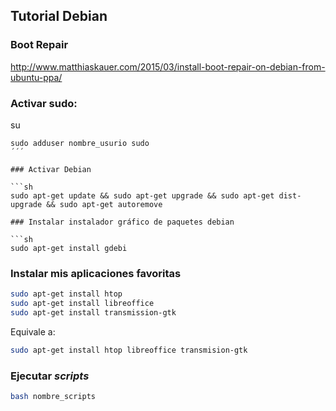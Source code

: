 ## Tutorial Debian

### Boot Repair
http://www.matthiaskauer.com/2015/03/install-boot-repair-on-debian-from-ubuntu-ppa/

### Activar sudo:

su
```apt-get install sudo
sudo adduser nombre_usurio sudo
´´´

### Activar Debian

```sh
sudo apt-get update && sudo apt-get upgrade && sudo apt-get dist-upgrade && sudo apt-get autoremove

### Instalar instalador gráfico de paquetes debian

```sh
sudo apt-get install gdebi
```

### Instalar mis aplicaciones favoritas

```sh
sudo apt-get install htop
sudo apt-get install libreoffice
sudo apt-get install transmission-gtk
```

Equivale a:
```sh
sudo apt-get install htop libreoffice transmision-gtk
```

### Ejecutar *scripts*

```sh
bash nombre_scripts
```
